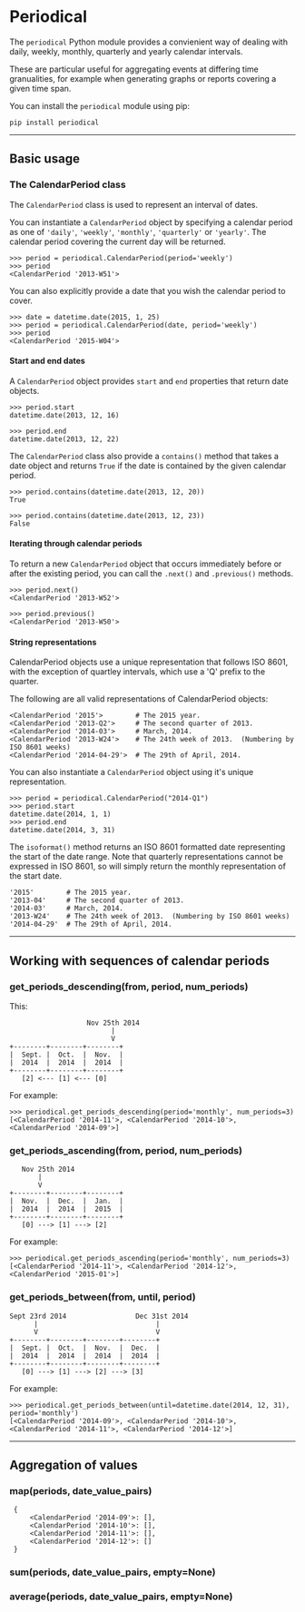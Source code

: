 # Periodical

The `periodical` Python module provides a convienient way of dealing with daily, weekly, monthly, quarterly and yearly calendar intervals.

These are particular useful for aggregating events at differing time granualities, for example when generating graphs or reports covering a given time span.

You can install the `periodical` module using pip:

    pip install periodical

---

## Basic usage

### The CalendarPeriod class

The `CalendarPeriod` class is used to represent an interval of dates.

You can instantiate a `CalendarPeriod` object by specifying a calendar period as one of `'daily'`, `'weekly'`, `'monthly'`, `'quarterly'` or `'yearly'`.  The calendar period covering the current day will be returned.

    >>> period = periodical.CalendarPeriod(period='weekly')
    >>> period
    <CalendarPeriod '2013-W51'>

You can also explicitly provide a date that you wish the calendar period to cover.

	>>> date = datetime.date(2015, 1, 25)
    >>> period = periodical.CalendarPeriod(date, period='weekly')
    >>> period
    <CalendarPeriod '2015-W04'>

#### Start and end dates

A `CalendarPeriod` object provides `start` and `end` properties that return date objects.

    >>> period.start
    datetime.date(2013, 12, 16)

    >>> period.end
    datetime.date(2013, 12, 22)

The `CalendarPeriod` class also provide a `contains()` method that takes a date object and returns `True` if the date is contained by the given calendar period.

    >>> period.contains(datetime.date(2013, 12, 20))
    True

    >>> period.contains(datetime.date(2013, 12, 23))
    False

#### Iterating through calendar periods

To return a new `CalendarPeriod` object that occurs immediately before or after the existing period, you can call the `.next()` and `.previous()` methods.

    >>> period.next()
    <CalendarPeriod '2013-W52'>

    >>> period.previous()
    <CalendarPeriod '2013-W50'>

#### String representations

CalendarPeriod objects use a unique representation that follows ISO 8601, with the exception of quartley intervals, which use a 'Q' prefix to the quarter. 

The following are all valid representations of CalendarPeriod objects:

    <CalendarPeriod '2015'>        # The 2015 year.
    <CalendarPeriod '2013-Q2'>     # The second quarter of 2013.
    <CalendarPeriod '2014-03'>     # March, 2014.
    <CalendarPeriod '2013-W24'>    # The 24th week of 2013.  (Numbering by ISO 8601 weeks)
    <CalendarPeriod '2014-04-29'>  # The 29th of April, 2014.

You can also instantiate a `CalendarPeriod` object using it's unique representation.

    >>> period = periodical.CalendarPeriod("2014-Q1")
    >>> period.start
    datetime.date(2014, 1, 1)
    >>> period.end
    datetime.date(2014, 3, 31)

The `isoformat()` method returns an ISO 8601 formatted date representing the start of the date range.  Note that quarterly representations cannot be expressed in ISO 8601, so will simply return the monthly representation of the start date.

    '2015'        # The 2015 year.
    '2013-04'     # The second quarter of 2013.
    '2014-03'     # March, 2014.
    '2013-W24'    # The 24th week of 2013.  (Numbering by ISO 8601 weeks)
    '2014-04-29'  # The 29th of April, 2014.

---

## Working with sequences of calendar periods

### get_periods_descending(from, period, num_periods)



This:

                       Nov 25th 2014
                             |
                             V
    +--------+--------+--------+
    |  Sept. |  Oct.  |  Nov.  |
    |  2014  |  2014  |  2014  |
    +--------+--------+--------+
       [2] <--- [1] <--- [0]


For example:

    >>> periodical.get_periods_descending(period='monthly', num_periods=3)
    [<CalendarPeriod '2014-11'>, <CalendarPeriod '2014-10'>, <CalendarPeriod '2014-09'>]

### get_periods_ascending(from, period, num_periods)

       Nov 25th 2014
           |
           V
    +--------+--------+--------+
    |  Nov.  |  Dec.  |  Jan.  |
    |  2014  |  2014  |  2015  |
    +--------+--------+--------+
       [0] ---> [1] ---> [2]

For example:

    >>> periodical.get_periods_ascending(period='monthly', num_periods=3)
    [<CalendarPeriod '2014-11'>, <CalendarPeriod '2014-12'>, <CalendarPeriod '2015-01'>]

### get_periods_between(from, until, period)

    Sept 23rd 2014                 Dec 31st 2014
          |                             |
          V                             V
    +--------+--------+--------+--------+
    |  Sept. |  Oct.  |  Nov.  |  Dec.  | 
    |  2014  |  2014  |  2014  |  2014  |
    +--------+--------+--------+--------+
       [0] ---> [1] ---> [2] ---> [3]

For example:

    >>> periodical.get_periods_between(until=datetime.date(2014, 12, 31), period='monthly')
    [<CalendarPeriod '2014-09'>, <CalendarPeriod '2014-10'>, <CalendarPeriod '2014-11'>, <CalendarPeriod '2014-12'>]

---

## Aggregation of values

### map(periods, date_value_pairs)

     {
         <CalendarPeriod '2014-09'>: [],
         <CalendarPeriod '2014-10'>: [],
         <CalendarPeriod '2014-11'>: [],
         <CalendarPeriod '2014-12'>: []
     }

### sum(periods, date_value_pairs, empty=None)

### average(periods, date_value_pairs, empty=None)
